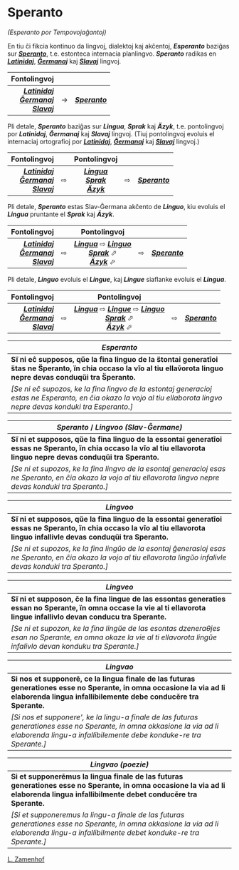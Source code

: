 # Speranto
*(Esperanto por Tempovojaĝantoj)*

En tiu ĉi fikcia kontinuo da lingvoj, dialektoj kaj akĉentoj, ***Esperanto*** baziĝas sur [***Speranto***](linguo.md#slav-ĝermana), t.e. estonteca internacia planlingvo. ***Speranto*** radikas en [***Latinidaj***](latinidaj/README.md), [***Ĝermanaj***](ghermanaj/README.md) kaj [***Slavaj***](slavaj/README.md) lingvoj.

| Fontolingvoj | | |
|-:|-|:-|
| [***Latinidaj***](latinidaj/README.md)<br> [***Ĝermanaj***](ghermanaj/README.md)<br> [***Slavaj***](slavaj/README.md) | → | [***Speranto***](linguo.md#slav-ĝermana) |

Pli detale, ***Speranto*** baziĝas sur ***Lingua***, ***Sprak*** kaj ***Äzyk***, t.e. pontolingvoj por ***Latinidaj***, ***Ĝermanaj*** kaj ***Slavaj*** lingvoj. (Tiuj pontolingvoj evoluis el internaciaj ortografioj por [***Latinidaj***](latinidaj/), [***Ĝermanaj***](ghermanaj/) kaj [***Slavaj***](slavaj/) lingvoj.)

| Fontolingvoj | | Pontolingvoj | | |
|-:|-|:-:|-|:-|
| [***Latinidaj***](latinidaj/README.md)<br> [***Ĝermanaj***](ghermanaj/README.md)<br> [***Slavaj***](slavaj/README.md) | ⇨ | [***Lingua***](lingua.md)<br> [***Sprak***](sprak.md)<br> [***Äzyk***](jazyk.md) | ⇨ | [***Speranto***](linguo.md#slav-ĝermana) |

Pli detale, ***Speranto*** estas Slav-Ĝermana akĉento de ***Linguo***, kiu evoluis el ***Lingua*** pruntante el ***Sprak*** kaj ***Äzyk***.

| Fontolingvoj | | Pontolingvoj | | |
|-:|-|:-:|-|:-|
| [***Latinidaj***](latinidaj/README.md)<br> [***Ĝermanaj***](ghermanaj/README.md)<br> [***Slavaj***](slavaj/README.md) | ⇨ | [***Lingua***](lingua.md) ⇨ [***Linguo***](linguo.md)<br> [***Sprak***](sprak.md) ⬀<br> [***Äzyk***](jazyk.md) ⬀ | ⇨ | [***Speranto***](linguo.md#slav-ĝermana) |

Pli detale, ***Linguo*** evoluis el ***Lingue***, kaj ***Lingue*** siaflanke evoluis el ***Lingua***.

| Fontolingvoj | | Pontolingvoj | | |
|-:|-|:-:|-|:-|
| [***Latinidaj***](latinidaj/README.md)<br> [***Ĝermanaj***](ghermanaj/README.md)<br> [***Slavaj***](slavaj/README.md) | ⇨ | [***Lingua***](lingua.md) ⇨ [***Lingue***](lingue.md) ⇨ [***Linguo***](linguo.md)<br> [***Sprak***](sprak.md) ⬀<br> [***Äzyk***](jazyk.md) ⬀ | ⇨ | [***Speranto***](linguo.md#slav-ĝermana) |

| ***Esperanto*** |
|-|
| **Sï ni eĉ supposos, qŭe la fina linguo de la s̈tontai generatīoi s̈tas ne S̈peranto, ïn chia occaso la vĩo al tiu ellav̄orota linguo nepre devas conduqŭi tra S̈peranto.** |
| *[Se ni eĉ supozos, ke la fina lingvo de la estontaj generacioj estas ne Esperanto, en ĉia okazo la vojo al tiu ellaborota lingvo nepre devas konduki tra Esperanto.]* |

| ***Speranto*** / ***Lingvoo (Slav-Ĝermane)*** |
|-|
| **Sï ni et supposos, qŭe la fina linguo de la essontai generatīoi essas ne Speranto, ïn chia occaso la vĩo al tiu ellavorota linguo nepre devas conduqŭi tra Speranto.** |
| *[Se ni et supozos, ke la fina lingvo de la esontaj generacioj esas ne Speranto, en ĉia okazo la vojo al tiu ellavorota lingvo nepre devas konduki tra Speranto.]* |

| ***Lingvoo*** |
|-|
| **Sï ni et supposos, qŭe la fina linguo de la essontai generatīoi essas ne Speranto, ïn chia occaso la vĩo al tiu ellavorota linguo infallivle devas conduqŭi tra Speranto.** |
| *[Se ni et supozos, ke la fina lingŭo de la esontaj ĝenerasioj esas ne Speranto, en ĉia okazo la vojo al tiu ellavorota lingŭo infalivle devas konduki tra Speranto.]* |

| ***Lingveo*** |
|-|
| **Sï ni et supposon, c̄e la fina lingue de las essontas generaties essan no Sperante, ïn omna occase la vie al ti ellavorota lingue infallivlo devan conducu tra Sperante.** |
| *[Se ni et supozon, ke la fina lingŭe de las esontas dzeneraθjes esan no Sperante, en omna okaze la vie al ti ellavorota lingŭe infalivlo devan konduku tra Sperante.]* |

| ***Lingvao*** |
|-|
| **Si nos et supponerē, ce la lingua finale de las futuras generationes esse no Sperante, in omna occasione la via ad li elaborenda lingua infallibilemente debe conducĕre tra Sperante.** |
| *[Si nos et supponere', ke la lingu-a finale de las futuras generationes esse no Sperante, in omna okkasione la via ad li elaborenda lingu-a infallibilemente debe konduke-re tra Sperante.]* |

| ***Lingvao (poezie)*** |
|-|
| **Si et supponerēmus la lingua finale de las futuras generationes esse no Sperante, in omna occasione la via ad li elaborenda lingua infallibilmente debet conducĕre tra Sperante.** |
| *[Si et supponeremus la lingu-a finale de las futuras generationes esse no Sperante, in omna okkasione la via ad li elaborenda lingu-a infallibilmente debet konduke-re tra Sperante.]* |

[L. Zamenhof](https://tekstaro.com/t?nomo=reformoj-esperanto)